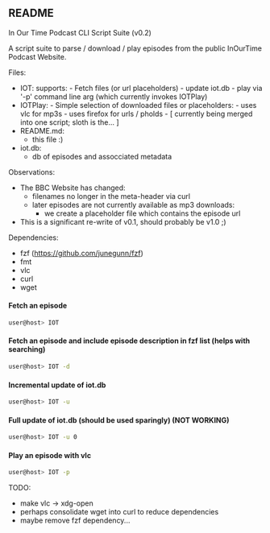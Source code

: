 ## README

In Our Time Podcast CLI Script Suite (v0.2)

A script suite to parse / download / play episodes from the public InOurTime Podcast Website.

Files:
  - IOT:
      supports:
        - Fetch files (or url placeholders) 
        - update iot.db
        - play via '-p' command line arg (which currently invokes IOTPlay)
  - IOTPlay:
        - Simple selection of downloaded files or placeholders:
            - uses vlc for mp3s
            - uses firefox for urls / pholds
            - [ currently being merged into one script; sloth is the... ]
  - README.md:
      - this file :)
  - iot.db:
      - db of episodes and assocciated metadata


Observations:
  - The BBC Website has changed:
      - filenames no longer in the meta-header via curl
      - later episodes are not currently available as mp3 downloads:
          - we create a placeholder file which contains the episode url
  - This is a significant re-write of v0.1, should probably be v1.0 ;)
          

Dependencies: 
 - fzf (https://github.com/junegunn/fzf)
 - fmt
 - vlc 
 - curl 
 - wget 

#### Fetch an episode
```bash
user@host> IOT 
```
#### Fetch an episode and include episode description in fzf list (helps with searching) 
```bash
user@host> IOT -d
```
#### Incremental update of iot.db 
```bash
user@host> IOT -u 
```
#### Full update of iot.db (should be used sparingly) (NOT WORKING)
```bash
user@host> IOT -u 0
```

#### Play an episode with vlc
```bash
user@host> IOT -p
```

TODO:
  - make vlc -> xdg-open 
  - perhaps consolidate wget into curl to reduce dependencies
  - maybe remove fzf dependency...
